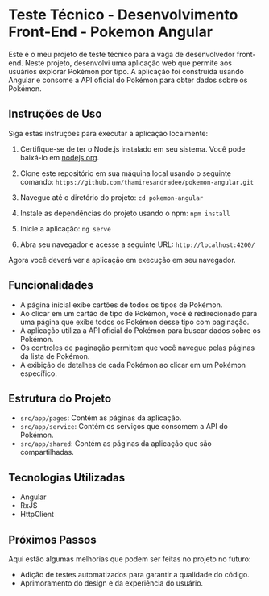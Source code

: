 # Teste Técnico - Desenvolvimento Front-End - Pokemon Angular

Este é o meu projeto de teste técnico para a vaga de desenvolvedor front-end. Neste projeto, desenvolvi uma aplicação web que permite aos usuários explorar Pokémon por tipo. A aplicação foi construída usando Angular e consome a API oficial do Pokémon para obter dados sobre os Pokémon.

## Instruções de Uso

Siga estas instruções para executar a aplicação localmente:

1. Certifique-se de ter o Node.js instalado em seu sistema. Você pode baixá-lo em [nodejs.org](https://nodejs.org/).

2. Clone este repositório em sua máquina local usando o seguinte comando:
`https://github.com/thamiresandradee/pokemon-angular.git`

3. Navegue até o diretório do projeto: `cd pokemon-angular`

4. Instale as dependências do projeto usando o npm: `npm install`

5. Inicie a aplicação: `ng serve`

6. Abra seu navegador e acesse a seguinte URL: `http://localhost:4200/`


Agora você deverá ver a aplicação em execução em seu navegador.

## Funcionalidades

- A página inicial exibe cartões de todos os tipos de Pokémon.
- Ao clicar em um cartão de tipo de Pokémon, você é redirecionado para uma página que exibe todos os Pokémon desse tipo com paginação.
- A aplicação utiliza a API oficial do Pokémon para buscar dados sobre os Pokémon.
- Os controles de paginação permitem que você navegue pelas páginas da lista de Pokémon.
- A exibição de detalhes de cada Pokémon ao clicar em um Pokémon específico.

## Estrutura do Projeto

- `src/app/pages`: Contém as páginas da aplicação.
- `src/app/service`: Contém os serviços que consomem a API do Pokémon.
- `src/app/shared`: Contém as páginas da aplicação que são compartilhadas.

## Tecnologias Utilizadas

- Angular
- RxJS
- HttpClient

## Próximos Passos

Aqui estão algumas melhorias que podem ser feitas no projeto no futuro:

- Adição de testes automatizados para garantir a qualidade do código.
- Aprimoramento do design e da experiência do usuário.

